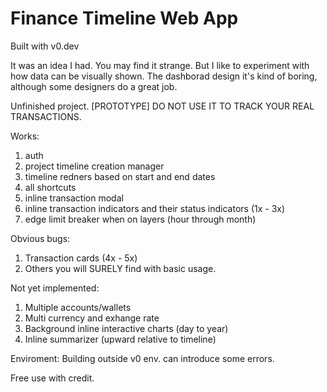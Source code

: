 # Finance Timeline Web App

Built with v0.dev

It was an idea I had. You may find it strange. But I like to experiment with how data can be visually shown. 
The dashborad design it's kind of boring, although some designers do a great job.

Unfinished project. [PROTOTYPE]
DO NOT USE IT TO TRACK YOUR REAL TRANSACTIONS.

Works: 
1. auth
2. project timeline creation manager
3. timeline redners based on start and end dates
4. all shortcuts 
5. inline transaction modal
6. inline transaction indicators and their status indicators (1x - 3x)
7. edge limit breaker when on layers (hour through month)

Obvious bugs:
1. Transaction cards (4x - 5x)
2. Others you will SURELY find with basic usage.

Not yet implemented:
1. Multiple accounts/wallets
2. Multi currency and exhange rate
3. Background inline interactive charts (day to year)
4. Inline summarizer (upward relative to timeline)

Enviroment:
Building outside v0 env. can introduce some errors. 

Free use with credit.
